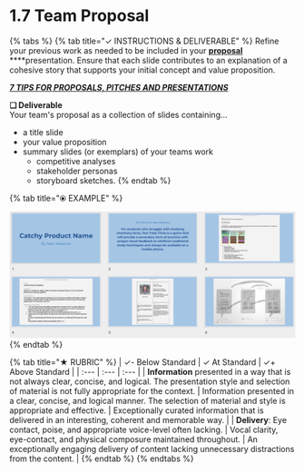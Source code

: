 # 1.7 Team Proposal

{% tabs %}
{% tab title="✓  INSTRUCTIONS & DELIVERABLE" %}
Refine your previous work as needed to be included in your [**proposal**](https://docs.idew.org/principles-and-practices/practices/concept-proposals) \*\*\*\*presentation. Ensure that each slide contributes to an explanation of a cohesive story that supports your initial concept and value proposition.

[_**7 TIPS FOR PROPOSALS, PITCHES AND PRESENTATIONS**_](https://www.americanexpress.com/us/small-business/openforum/articles/7-tips-for-proposals-pitches-and-presentations/)​

**❏ Deliverable**  
Your team's proposal as a collection of slides containing...

* a title slide
* your value proposition
* summary slides \(or exemplars\) of your teams work
  * competitive analyses
  * stakeholder personas
  * storyboard sketches.
{% endtab %}

{% tab title="⦿ EXAMPLE" %}


![This is only an example of the types of artifacts you want in you proposal, since each of these are not drawn from one consistent concept.](../../.gitbook/assets/proposalexample.png)
{% endtab %}

{% tab title="★  RUBRIC" %}
| ✓-  Below Standard | ✓  At Standard | ✓+  Above Standard |
| :--- | :--- | :--- |
| **Information** presented in a way that is not always clear, concise, and logical. The presentation style and selection of material  is not fully appropriate for the context. | Information presented in a clear, concise, and logical manner. The selection of material and style is appropriate and effective. | Exceptionally curated information that is delivered in an interesting, coherent and memorable way. |
| **Delivery**: Eye contact, poise, and appropriate voice-level often lacking. | Vocal clarity, eye-contact, and physical composure maintained throughout. | An exceptionally engaging delivery of content lacking unnecessary distractions from the content. |
{% endtab %}
{% endtabs %}


